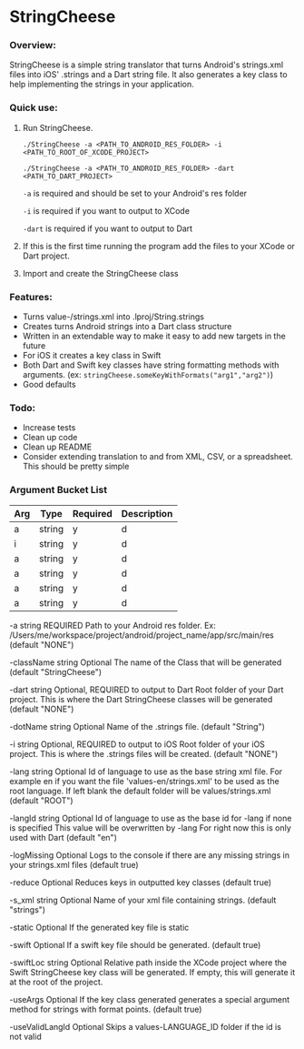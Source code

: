 # StringCheese
### Overview:
StringCheese is a simple string translator that turns Android's strings.xml files into iOS' .strings and a Dart string file. 
It also generates a key class to help implementing the strings in your application.

### Quick use:

1. Run StringCheese.

    `./StringCheese -a <PATH_TO_ANDROID_RES_FOLDER> -i <PATH_TO_ROOT_OF_XCODE_PROJECT>`

    `./StringCheese -a <PATH_TO_ANDROID_RES_FOLDER> -dart <PATH_TO_DART_PROJECT>`

    `-a` is required and should be set to your Android's res folder

    `-i` is required if you want to output to XCode

    `-dart` is required if you want to output to Dart

2. If this is the first time running the program add the files to your XCode or Dart project.
3. Import and create the StringCheese class

### Features:

* Turns value-<language id>/strings.xml into <language id>.lproj/String.strings
* Creates turns Android strings into a Dart class structure
* Written in an extendable way to make it easy to add new targets in the future
* For iOS it creates a key class in Swift
* Both Dart and Swift key classes have string formatting methods with arguments. (ex: `stringCheese.someKeyWithFormats("arg1","arg2")`)
* Good defaults

### Todo:

* Increase tests
* Clean up code
* Clean up README
* Consider extending translation to and from XML, CSV, or a spreadsheet. This should be pretty simple

### Argument Bucket List


| Arg | Type    | Required  | Description  |
| --- | ------- | --------- | ------------ |
| a   | string  | y         |           d  |
| i   | string  | y         |           d  |
| a   | string  | y         |           d  |
| a   | string  | y         |           d  |
| a   | string  | y         |           d  |
| a   | string  | y         |           d  |


  -a string
        REQUIRED
        Path to your Android res folder.
        Ex: /Users/me/workspace/project/android/project_name/app/src/main/res
 (default "NONE")
 
  -className string
        Optional
        The name of the Class that will be generated
 (default "StringCheese")
 
  -dart string
        Optional, REQUIRED to output to Dart
        Root folder of your Dart project. This is where the Dart StringCheese classes will be generated
 (default "NONE")
 
  -dotName string
        Optional
        Name of the .strings file.
 (default "String")
 
  -i string
        Optional, REQUIRED to output to iOS
        Root folder of your iOS project. This is where the .strings files will be created.
 (default "NONE")
 
  -lang string
        Optional
        Id of language to use as the base string xml file.
        For example en if you want the file 'values-en/strings.xml' to be used as the root language.
        If left blank the default folder will be values/strings.xml
 (default "ROOT")
 
  -langId string
        Optional
        Id of language to use as the base id for -lang if none is specified
        This value will be overwritten by -lang
        For right now this is only used with Dart
 (default "en")
 
  -logMissing
        Optional
        Logs to the console if there are any missing strings in your strings.xml files
 (default true)
 
  -reduce
        Optional
        Reduces keys in outputted key classes
 (default true)
 
  -s_xml string
        Optional
        Name of your xml file containing strings.
 (default "strings")
 
  -static
        Optional
        If the generated key file is static

  -swift
        Optional
        If a swift key file should be generated.
 (default true)
 
  -swiftLoc string
        Optional
        Relative path inside the XCode project where the Swift StringCheese key class will be generated.
        If empty, this will generate it at the root of the project.

  -useArgs
        Optional
        If the key class generated generates a special argument method for strings with format points.
 (default true)
 
  -useValidLangId
        Optional
        Skips a values-LANGUAGE_ID folder if the id is not valid
